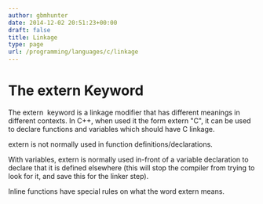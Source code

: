 ```yaml
---
author: gbmhunter
date: 2014-12-02 20:51:23+00:00
draft: false
title: Linkage
type: page
url: /programming/languages/c/linkage
---
```


# The extern Keyword




The extern  keyword is a linkage modifier that has different meanings in different contexts. In C++, when used it the form extern "C", it can be used to declare functions and variables which should have C linkage.




extern is not normally used in function definitions/declarations.




With variables, extern is normally used in-front of a variable declaration to declare that it is defined elsewhere (this will stop the compiler from trying to look for it, and save this for the linker step).




Inline functions have special rules on what the word extern means.
